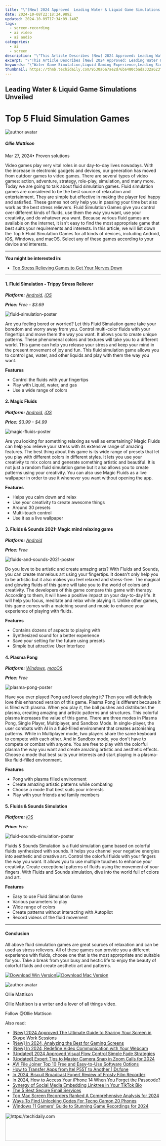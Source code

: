 ```yaml
---
title: "\"[New] 2024 Approved  Leading Water & Liquid Game Simulations Unveiled\""
date: 2024-10-08T22:18:24.989Z
updated: 2024-10-09T17:34:09.140Z
tags: 
  - screen-recording
  - ai video
  - ai audio
categories: 
  - ai
  - screen
description: "\"This Article Describes [New] 2024 Approved: Leading Water & Liquid Game Simulations Unveiled\""
excerpt: "\"This Article Describes [New] 2024 Approved: Leading Water & Liquid Game Simulations Unveiled\""
keywords: "\"Water Game Simulation,Liquid Gaming Experience,Leading Sim Games,High-Quality Liquid Sims,Premium Water Gameplay,Top Liquid Game Designers,Elite Aquatic Simulations\""
thumbnail: https://thmb.techidaily.com/9530a6a7ae2d76ba480cbada332a623fd47509bd2903fa4cfebcaa0c3ca3de95.jpg
---
```


## Leading Water & Liquid Game Simulations Unveiled

# Top 5 Fluid Simulation Games

![author avatar](https://images.wondershare.com/filmora/article-images/ollie-mattison.jpg)

##### Ollie Mattison

 Mar 27, 2024• Proven solutions

Video games play very vital roles in our day-to-day lives nowadays. With the increase in electronic gadgets and devices, our generation has moved from outdoor games to video games. There are several types of video games: action, adventure, strategy, role-play, simulation, and many more. Today we are going to talk about fluid simulation games. Fluid simulation games are considered to be the best source of relaxation and entertainment. They are simple but effective in making the player feel happy and satisfied. These games not only help you in passing your time but also work as the best stress relievers. Fluid Simulation Games give you control over different kinds of fluids, use them the way you want, use your creativity, and do whatever you want. Because various fluid games are available on the internet, it isn't easy to find the most appropriate game that best suits your requirements and interests. In this article, we will list down the Top 5 Fluid Simulation Games for all kinds of devices, including Android, iOS, Windows, and macOS. Select any of these games according to your device and interests.

---

**You might be interested in:**

* [Top Stress Relieving Games to Get Your Nerves Down](https://tools.techidaily.com/wondershare/filmora/download/)

---

#### 1\. Fluid Simulation - Trippy Stress Reliever

**_Platform:_** [_Android_](https://play.google.com/store/apps/details?id=games.paveldogreat.fluidsim&hl=en&gl=US)_,_ [_iOS_](https://apps.apple.com/us/app/fluid-simulation/id1443124993)

**_Price:_** _Free - $3.69_

![fluid-simulation-poster](https://images.wondershare.com/filmora/article-images/fluid-simulation-poster.png)

Are you feeling bored or worried? Let this Fluid Simulation game take your boredom and worry away from you. Control multi-color fluids with your fingertips and move them the way you want. It allows you to create unique patterns. These phenomenal colors and textures will take you to a different world. This game can help you release your stress and keep your mind in the present movement of joy and fun. This fluid simulation game allows you to control gas, water, and other liquids and play with them the way you want.

**Features**

* Control the fluids with your fingertips
* Play with Liquid, water, and gas
* Use a wide range of colors

#### 2\. Magic Fluids

**_Platform:_** [_Android_](https://play.google.com/store/apps/details?id=com.magicfluids&hl=en&gl=US)_,_ [_iOS_](https://apps.apple.com/us/app/magic-fluids-visual-art-fun/id1437510558)

**_Price:_** _$3.99 - $4.99_

![magic-fluids-poster](https://images.wondershare.com/filmora/article-images/magic-fluids-poster.jpg)

Are you looking for something relaxing as well as entertaining? Magic Fluids can help you relieve your stress with its extensive range of amazing features. The best thing about this game is its wide range of presets that let you play with different colors in different styles. It lets you use your creativity to mix colors and generate something artistic and beautiful. It is not just a random fluid simulation game but it also allows you to create patterns using your creativity. You can also use Magic Fluids as a live wallpaper in order to use it whenever you want without opening the app.

**Features**

* Helps you calm down and relax
* Use your creativity to create awesome things
* Around 30 presets
* Multi-touch control
* Use it as a live wallpaper

#### 3\. Fluids & Sounds 2021: Magic mind relaxing game

**_Platform:_** [_Android_](https://play.google.com/store/apps/details?id=com.MKGames.FluidsSounds)

**_Price:_** _Free_

![fluids-and-sounds-2021-poster](https://images.wondershare.com/filmora/article-images/fluids-and-sounds-2021-poster.jpg)

Do you love to be artistic and create amazing arts? With Fluids and Sounds, you can create marvelous art using your fingertips. It doesn't only help you to be artistic but it also makes you feel relaxed and stress-free. The magical and glowing fluids of this game will take you to the world of colors and creativity. The developers of this game compare this game with therapy. According to them, it will have a positive impact on your day-to-day life. It will help you focus, meditate and relax while playing it. Unlike other games, this game comes with a matching sound and music to enhance your experience of playing with fluids.

**Features**

* Contains dozens of aspects to playing with
* Synthesized sound for a better experience
* Save your setting for the future using presets
* Simple but attractive User Interface

#### 4\. Plasma Pong

**_Platform:_** [_Windows_](https://plasma-pong.en.softonic.com/)_,_ [_macOS_](https://plasma-pong.en.softonic.com/mac)

**_Price:_** _Free_

![plasma-pong-poster](https://images.wondershare.com/filmora/article-images/plasma-pong-poster.jpg)

Have you ever played Pong and loved playing it? Then you will definitely love this enhanced version of this game. Plasma Pong is different because it is filled with plasma. When you play it, the ball pushes and distributes the plasma, creating amazing and artistic patterns and structures. This colorful plasma increases the value of this game. There are three modes in Plasma Pong, Single Player, Multiplayer, and Sandbox Mode. In single-player, the user combats with AI in a fluid-filled environment that creates astonishing patterns. While in Multiplayer mode, two players share the same keyboard to compete with each other. And in Sandbox mode, you don't have to compete or combat with anyone. You are free to play with the colorful plasma the way you want and create amazing artistic and aesthetic effects. Choose a mode that best suits your interests and start playing in a plasma-like fluid-filled environment.

**Features**

* Pong with plasma filled environment
* Create amazing artistic patterns while combating
* Choose a mode that best suits your interests
* Play with your friends and family members

#### 5\. Fluids & Sounds Simulation

**_Platform:_** [_iOS_](https://apps.apple.com/us/app/fluids-sounds-simulation/id1532653221)

**_Price:_** _Free_

![fluid-sounds-simulation-poster](https://images.wondershare.com/filmora/article-images/fluid-sounds-simulation-poster.jpg)

Fluids & Sounds Simulation is a fluid simulation game based on colorful fluids synthesized with sounds. It helps you channel your negative energies into aesthetic and creative art. Control the colorful fluids with your fingers the way you want. It allows you to use multiple touches to enhance your creativity. Create exceptional patterns of fluids using the movement of your fingers. With Fluids and Sounds simulation, dive into the world full of colors and art.

**Features**

* Easy to use Fluid Simulation Game
* Various parameters to play
* Wide range of colors
* Create patterns without interacting with Autopilot
* Record videos of the fluid movement

---

#### Conclusion

All above fluid simulation games are great sources of relaxation and can be used as stress relievers. All of these games can provide you a different experience with fluids, choose one that is the most appropriate and suitable for you. Take a break from your busy and hectic life to enjoy the beauty of colorful fluids and create aesthetic art and patterns.

[![Download Win Version](https://images.wondershare.com/filmora/guide/download-btn-win.jpg)](https://tools.techidaily.com/wondershare/filmora/download/)[![Download Mac Version](https://images.wondershare.com/filmora/guide/download-btn-mac.jpg)](https://tools.techidaily.com/wondershare/filmora/download/)

![author avatar](https://images.wondershare.com/filmora/article-images/ollie-mattison.jpg)

Ollie Mattison

Ollie Mattison is a writer and a lover of all things video.

Follow @Ollie Mattison

<ins class="adsbygoogle"
      style="display:block"
      data-ad-client="ca-pub-7571918770474297"
      data-ad-slot="8358498916"
      data-ad-format="auto"
      data-full-width-responsive="true"></ins>

<span class="atpl-alsoreadstyle">Also read:</span>
<div><ul>
<li><a href="https://screen-activity-recording.techidaily.com/new-2024-approved-the-ultimate-guide-to-sharing-your-screen-in-skype-work-sessions/"><u>[New] 2024 Approved The Ultimate Guide to Sharing Your Screen in Skype Work Sessions</u></a></li>
<li><a href="https://screen-mirroring-recording.techidaily.com/new-in-2024-analyzing-the-best-for-gaming-screens/"><u>[New] In 2024, Analyzing the Best for Gaming Screens</u></a></li>
<li><a href="https://screen-capture.techidaily.com/new-in-2024-redefine-video-communication-with-your-webcam/"><u>[New] In 2024, Redefine Video Communication with Your Webcam</u></a></li>
<li><a href="https://screen-activity-recording.techidaily.com/updated-2024-approved-visual-flow-control-simple-fade-strategies/"><u>[Updated] 2024 Approved Visual Flow Control Simple Fade Strategies</u></a></li>
<li><a href="https://screen-activity-recording.techidaily.com/updated-expert-tips-to-master-camera-snap-in-zoom-calls-for-2024/"><u>[Updated] Expert Tips to Master Camera Snap in Zoom Calls for 2024</u></a></li>
<li><a href="https://ai-vdieo-software.techidaily.com/avi-file-joiner-top-10-free-and-easy-to-use-software-options/"><u>AVI File Joiner Top 10 Free and Easy-to-Use Software Options</u></a></li>
<li><a href="https://blog-min.techidaily.com/how-to-transfer-apps-from-itel-p55t-to-another-drfone-by-drfone-transfer-from-android-transfer-from-android/"><u>How to Transfer Apps from Itel P55T to Another | Dr.fone</u></a></li>
<li><a href="https://screen-activity-recording.techidaily.com/in-2024-biscuit-broadcast-expert-review-of-frosty-film-recorder/"><u>In 2024, Biscuit Broadcast Expert Review of Frosty Film Recorder</u></a></li>
<li><a href="https://ios-unlock.techidaily.com/in-2024-how-to-access-your-iphone-14-when-you-forget-the-passcode-by-drfone-ios/"><u>In 2024, How to Access Your iPhone 14 When You Forget the Passcode?</u></a></li>
<li><a href="https://extra-hints.techidaily.com/synergy-of-social-media-embedding-linktree-in-your-tiktok-bio/"><u>Synergy of Social Media Embedding Linktree in Your TikTok Bio</u></a></li>
<li><a href="https://tech-renaissance.techidaily.com/the-5-best-secure-email-services/"><u>The 5 Best Secure Email Services</u></a></li>
<li><a href="https://screen-activity-recording.techidaily.com/top-mac-screen-recorders-ranked-a-comprehensive-analysis-for-2024/"><u>Top Mac Screen Recorders Ranked A Comprehensive Analysis for 2024</u></a></li>
<li><a href="https://sim-unlock.techidaily.com/ways-to-find-unlocking-codes-for-tecno-camon-20-phones-by-drfone-android/"><u>Ways To Find Unlocking Codes For Tecno Camon 20 Phones</u></a></li>
<li><a href="https://screen-activity-recording.techidaily.com/windows-11-gamers-guide-to-stunning-game-recordings-for-2024/"><u>Windows 11 Gamers' Guide to Stunning Game Recordings for 2024</u></a></li>
</ul></div>

<!-- affiliate ads begin -->
<a href="https://appsumo.8odi.net/c/5597632/1062447/7443" target="_top" id="1062447">
  <img src="//a.impactradius-go.com/display-ad/7443-1062447" border="0" alt="https://techidaily.com" width="600" height="90"/>
</a>
<img height="0" width="0" src="https://appsumo.8odi.net/i/5597632/1062447/7443" style="position:absolute;visibility:hidden;" border="0" />
<!-- affiliate ads end -->

